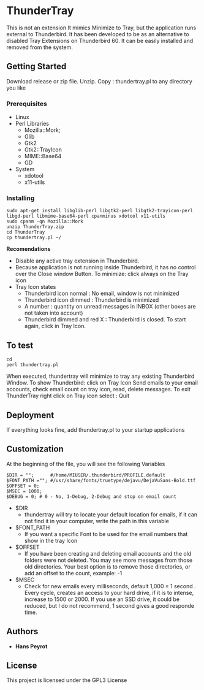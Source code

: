 # ThunderTray

This is not an extension
It mimics Minimize to Tray, but the application runs external to Thunderbird.
It has been developed to be as an alternative to disabled Tray Extensions on Thunderbird 60.
It can be easily installed and removed from the system.

## Getting Started

Download release or zip file.
Unzip. Copy : thundertray.pl to any directory you like

### Prerequisites

* Linux
* Perl Libraries
  * Mozilla::Mork;
  * Glib
  * Gtk2
  * Gtk2::TrayIcon
  * MIME::Base64
  * GD
* System
  * xdotool
  * x11-utils

### Installing

```
sudo apt-get install libglib-perl libgtk2-perl libgtk2-trayicon-perl libgd-perl libmime-base64-perl cpanminus xdotool x11-utils
sudo cpanm -qn Mozilla::Mork
unzip ThunderTray.zip
cd ThunderTray
cp thundertray.pl ~/
```
**Recomendations**
* Disable any active tray extension in Thunderbird.
* Because application is not running inside Thunderbird, it has no control over the Close window Button. To minimize: click always on the Tray icon
* Tray Icon states
  * Thunderbird icon normal : No email, window is not minimized
  * Thunderbird icon dimmed : Thunderbird is minimized
  * A number : quantity on unread messages in INBOX (other boxes are not taken into account)
  * Thunderbird dimmed and red X : Thunderbird is closed. To start again, click in Tray Icon.

## To test

```
cd
perl thundertray.pl
```
When executed, thundertray will minimize to tray any existing Thunderbird Window.
To show Thunderbird: click on Tray Icon
Send emails to your email accounts, check email count on tray icon, read, delete messages.
To exit ThunderTray right click on Tray icon select : Quit

## Deployment

If everything looks fine, add thundertray.pl to your startup applications

## Customization

At the beginning of the file, you will see the following Variables
```
$DIR = "";      #/home/MIUSER/.thunderbird/PROFILE.default
$FONT_PATH =""; #/usr/share/fonts/truetype/dejavu/DejaVuSans-Bold.ttf
$OFFSET = 0;
$MSEC = 1000;
$DEBUG = 0; # 0 - No, 1-Debug, 2-Debug and stop on email count
```
* $DIR
  * thundertray will try to locate your default location for emails, if it can not find it in your computer, write the path in this variable
* $FONT_PATH
  * If you want a specific Font to be used for the email numbers that show in the tray Icon
* $OFFSET
  * If you have been creating and deleting email accounts and the old folders were not deleted. You may see more messages from those old directories. Your best option is to remove those directories, or add an offset to the count, example: -1
* $MSEC
  * Check for new emails every milliseconds, default 1,000 = 1 second . Every cycle, creates an access to your hard drive, if it is to intense, increase to 1500 or 2000. If you use an SSD drive, it could be reduced, but I do not recommend, 1 second gives a good responde time.

## Authors

* **Hans Peyrot**

## License

This project is licensed under the GPL3 License
